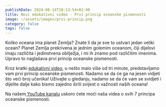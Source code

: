 ```yaml
---
publishDate: 2024-08-14T10:13:54+02:00
title: Novi edukativni video - Prvi princip oceanske pismenosti
image: ~/assets/images/prvi-princip.png
category: false
tags: false
---
```

Koliko oceana ima planet Zemlja? Znate li da je sve to ustvari jedan veliki ocean? Planet Zemlja prekrivena je jednim golemim oceanom, čiji dijelovi imaju različita i jedinstvena obilježja, i mi ih znamo pod različitim imenima. Upravo to naglašava prvi princip oceanske pismenosti. 

Kroz kratki [edukativni video](https://youtu.be/6WrfAg1IenE?si=QFeafosoIIXB8h0s), u nešto malo više od tri minute, predstavljamo vam prvi princip oceanske pismenosti. Nadamo se da će ga na jesen vidjeti što veći broj učenika!  Uživajte u gledanju, nadamo se da će vam se svidjeti i dijelite dalje kako bismo zajedno širili svijest o važnosti naših oceana!

Na našem[ YouTube kanalu](https://youtube.com/playlist?list=PLQT7CalJQFWuh03pL5ZgYupYGGuvRivEJ&si=MNp_j_ueLAoshL2L) uskoro ćete moći naša videa o svih 7 principa oceanske pismenosti.